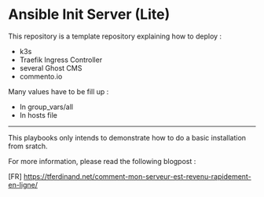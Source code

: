 # Ansible Init Server (Lite)
This repository is a template repository explaining how to deploy :
- k3s
- Traefik Ingress Controller
- several Ghost CMS
- commento.io

Many values have to be fill up :
- In group_vars/all
- In hosts file

---

This playbooks only intends to demonstrate how to do a basic installation from sratch.

For more information, please read the following blogpost :

[FR] https://tferdinand.net/comment-mon-serveur-est-revenu-rapidement-en-ligne/
